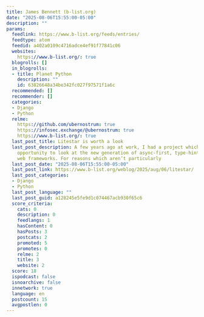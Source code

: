 ```yaml
---
title: James Bennett (b-list.org)
date: "2025-08-06T15:55:00-05:00"
description: ""
params:
  feedlink: https://www.b-list.org/feeds/entries/
  feedtype: atom
  feedid: a402a0109c4716adce4ef91f77841c06
  websites:
    https://www.b-list.org/: true
  blogrolls: []
  in_blogrolls:
  - title: Planet Python
    description: ""
    id: 63826648a34be342fc027f97571f1a6c
  recommended: []
  recommender: []
  categories:
  - Django
  - Python
  relme:
    https://github.com/ubernostrum: true
    https://infosec.exchange/@ubernostrum: true
    https://www.b-list.org/: true
  last_post_title: Litestar is worth a look
  last_post_description: A few years ago at work, I had a project which offered an
    opportunity to look at the new generation of async-first, type-hint-driven Python
    web frameworks. For reasons which aren’t particularly
  last_post_date: "2025-08-06T15:55:00-05:00"
  last_post_link: https://www.b-list.org/weblog/2025/aug/06/litestar/
  last_post_categories:
  - Django
  - Python
  last_post_language: ""
  last_post_guid: a128245e5fe9d1c074467acb930f65c6
  score_criteria:
    cats: 0
    description: 0
    feedlangs: 1
    hasContent: 0
    hasPosts: 3
    postcats: 2
    promoted: 5
    promotes: 0
    relme: 2
    title: 3
    website: 2
  score: 18
  ispodcast: false
  isnoarchive: false
  innetwork: true
  language: en
  postcount: 15
  avgpostlen: 0
---
```

